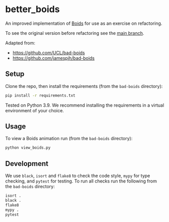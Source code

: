 # better_boids

An improved implementation of [Boids](http://dl.acm.org/citation.cfm?doid=37401.37406)
for use as an exercise on refactoring.

To see the original version before refactoring see the [main branch](https://github.com/jack89roberts/bad-boids/tree/main).

Adapted from:

- https://github.com/UCL/bad-boids
- https://github.com/jamespjh/bad-boids

## Setup

Clone the repo, then install the requirements (from the `bad-boids` directory):

```bash
pip install -r requirements.txt
```

Tested on Python 3.9. We recommend installing the requirements in a virtual environment of your choice.

## Usage

To view a Boids animation run (from the `bad-boids` directory):

```bash
python view_boids.py
```

## Development

We use `black`, `isort` and `flake8` to check the code style, `mypy` for type checking, and `pytest` for testing. To run all checks run the following from the `bad-boids` directory:

```bash
isort .
black .
flake8
mypy .
pytest
```
